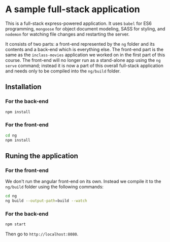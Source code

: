 # A sample full-stack application
This is a full-stack express-powered application. It uses `babel` for ES6 programming, `mongoose` for object document modeling, SASS for styling, and `nodemon` for watching file changes and restarting the server.

It consists of two parts: a front-end represented by the `ng` folder and its contents and a back-end which is everything else. The front-end part is the same as the `inclass-movies` application we worked on in the first part of this course. The front-end will no longer run as a stand-alone app using the `ng serve` command; instead it is now a part of this overall full-stack application and needs only to be compiled into the `ng/build` folder.

## Installation
### For the back-end
```bash
npm install
```
### For the front-end
```bash
cd ng
npm install
```
## Runing the application
### For the front-end
We don't run the angular front-end on its own. Instead we compile it to the `ng/build` folder using the following commands:

```bash
cd ng
ng build --output-path=build --watch
```

### For the back-end
```bash
npm start
```

Then go to `http://localhost:8080`.
